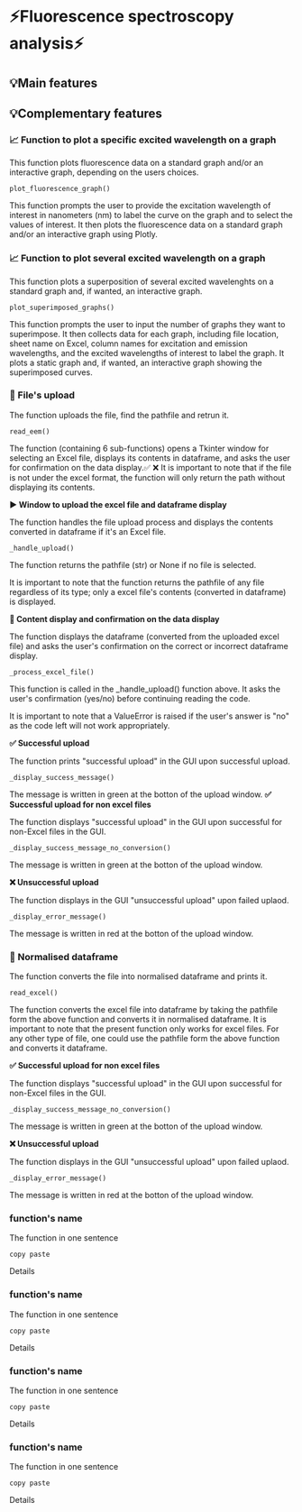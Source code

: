 # ⚡Fluorescence spectroscopy analysis⚡

## 💡Main features

## 💡Complementary features

### 📈 Function to plot a specific excited wavelength on a graph
This function plots fluorescence data on a standard graph and/or an interactive graph, depending on the users choices.
```
plot_fluorescence_graph()
```   
This function prompts the user to provide the excitation wavelength of interest in nanometers (nm) to label the curve on the graph and to select the values of interest. It then plots the fluorescence data on a standard graph and/or an interactive graph using Plotly.
### 📈 Function to plot several excited wavelength on a graph
This function plots a superposition of several excited wavelenghts on a standard graph and, if wanted, an interactive graph.   
 ```    
plot_superimposed_graphs()
``` 
This function prompts the user to input the number of graphs they want to superimpose. It then collects data for each graph, including file location, sheet name on Excel, column names for excitation and emission wavelengths, and the excited wavelengths of interest to label the graph. It plots a static graph and, if wanted, an interactive graph showing the superimposed curves.

### 💫 File's upload 
The function uploads the file, find the pathfile and retrun it.
```
read_eem()
```   
The function (containing 6 sub-functions) opens a Tkinter window for selecting an Excel file, displays its contents in dataframe, 
and asks the user for confirmation on the data display.✅ ❌
It is important to note that if the file is not under the excel format, the function will only return the path without displaying its contents.

**▶ Window to upload the excel file and dataframe display**

The function handles the file upload process and displays the contents converted in dataframe if it's an Excel file.

```
_handle_upload()
```
The function returns the pathfile (str) or None if no file is selected.

It is important to note that the function returns the pathfile of any file regardless of its type; only a excel file's contents (converted in dataframe) is displayed. 

**🔬 Content display and confirmation on the data display**

The function displays the dataframe (converted from the uploaded excel file) and asks the user's confirmation on the correct or incorrect dataframe display.
```
_process_excel_file()
```
This function is called in the _handle_upload() function above. It asks the user's confirmation (yes/no) before continuing reading the code.

It is important to note that a ValueError is raised if the user's answer is "no" as the code left will not work appropriately.

**✅ Successful upload**

The function prints "successful upload" in the GUI upon successful upload.
```
_display_success_message()
```   
The message is written in green at the botton of the upload window.
**✅ Successful upload for non excel files**

The function displays "successful upload" in the GUI upon successful for non-Excel files in the GUI.
```
_display_success_message_no_conversion()
```   
The message is written in green at the botton of the upload window.

**❌ Unsuccessful upload**

The function displays in the GUI "unsuccessful upload" upon failed uplaod. 
```
_display_error_message()
```
The message is written in red at the botton of the upload window.

### 🔭 Normalised dataframe
The function converts the file into normalised dataframe and prints it.
```
read_excel()
```
The function converts the excel file into dataframe by taking the pathfile form the above function and converts it in normalised dataframe.
It is important to note that the present function only works  for excel files.
For any other type of file, one could use the pathfile form the above function and converts it dataframe. 




**✅ Successful upload for non excel files**

The function displays "successful upload" in the GUI upon successful for non-Excel files in the GUI.
```
_display_success_message_no_conversion()
```   
The message is written in green at the botton of the upload window.

**❌ Unsuccessful upload**

The function displays in the GUI "unsuccessful upload" upon failed uplaod. 
```
_display_error_message()
```
The message is written in red at the botton of the upload window.
### function's name
The function in one sentence
```
copy paste
```
Details
### function's name
The function in one sentence
```
copy paste
```
Details
### function's name
The function in one sentence
```
copy paste
```
Details
### function's name
The function in one sentence
```
copy paste
```
Details
